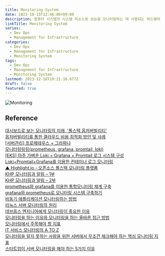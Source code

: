 ```yaml
---
title: Monitoring System
date: 2023-10-15T12:46:00+09:00
description: 컴퓨터 시스템의 시스템 리소스와 성능을 모니터링하는 데 사용되는 하드웨어 또는 소프트웨어 구성 요소
linkTitle: Monitoring System
series:
  - Dev Ops
  - Management for Infrastructure
categories:
  - Dev Ops
  - Management for Infrastructure
  - Monitoring System
tags:
  - Dev Ops
  - Management for Infrastructure
  - Monitoring System
lastmod: 2023-12-16T19:21:16.677Z
draft: false
featured: true
---
```


![Monitoring](media/images/types-it-monitoring.png "https://www.bmc.com/blogs/it-monitoring/")

## Reference

[대시보드로 보는 모니터링의 미래, '풀스택 옵저버빌리티'](https://yozm.wishket.com/magazine/detail/2047/)  
[옵저버빌리티를 통한 클라우드 비용 최적화 방안 및 사례](https://www.samsungsds.com/kr/insights/cloud-cost-optimization-in-observability.html)  
[[서버관리] 프로메테우스 + 그라파나](https://velog.io/@jujuju914/%EB%AA%A8%EB%8B%88%ED%84%B0%EB%A7%81-%ED%94%84%EB%A1%9C%EB%A9%94%ED%85%8C%EC%9A%B0%EC%8A%A4-%EA%B7%B8%EB%9D%BC%ED%8C%8C%EB%82%98)  
[모니터링링링(prometheus, grafana, promtail, loki)](https://velog.io/@junsj119/%EB%AA%A8%EB%8B%88%ED%84%B0%EB%A7%81-%EA%B4%80%EB%A0%A8)  
[[EKS] 아주 가벼운 Loki + Grafana + Promtail 로그 시스템 구성](https://nyyang.tistory.com/159)  
[Loki+Promtail+Grafana를 이용한 컨테이너 로그 모니터링](https://enginnersnack.tistory.com/m/13)  
[▲ Highlight.io - 오픈소스 풀스택 모니터링 플랫폼](https://news.hada.io/topic?id=9879)  
[KHP 모니터링과 알림 – 1부](https://tech.kakao.com/2022/12/19/khp-monitoring-and-alarm-1st/)  
[KHP 모니터링과 알림 – 2부](https://tech.kakao.com/2022/12/19/khp-monitoring-and-alarm-2nd/)  
[prometheus와 grafana를 이용한 통합모니터링 체계 구축](https://happycloud-lee.tistory.com/203)  
[grafana와 prometheus로 모니터링 시스템 구축하기](https://solo5star.tistory.com/19)  
[비동기 애플리케이션 모니터링하는 방법](https://www.whatap.io/ko/blog/190/index.html)  
[리눅스 서버 모니터링의 원리](https://www.whatap.io/ko/blog/137/index.html)  
[데브옵스 엔지니어에게 모니터링이 중요한 이유](https://www.whatap.io/ko/blog/124/index.html)  
[모니터링을 하는 이유와 모니터링을 하는 올바른 접근 방법](https://www.whatap.io/ko/blog/99/index.html)  
[모니터링에서 주목해야 할 지표](https://www.whatap.io/ko/blog/94/index.html)  
[IT 서비스 모니터링의 A TO Z](https://www.whatap.io/ko/blog/70/index.html)  
[모니터링을 알지 못하는 사람을 위한 서버에서 무조건 체크해야 하는 핵심 모니터링 지표](https://www.whatap.io/ko/blog/6/index.html)  
[스타트업이 서버 모니터링을 해야 하는 5가지 이유](https://www.whatap.io/ko/blog/5/index.html)
